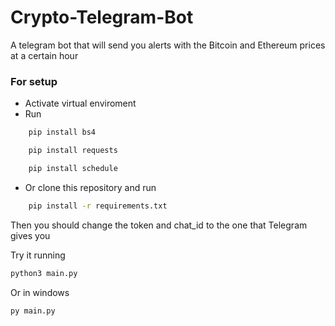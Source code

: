 # Crypto-Telegram-Bot
A telegram bot that will send you alerts with the Bitcoin and Ethereum prices at a certain hour

### For setup
- Activate virtual enviroment
- Run
```bash 
    pip install bs4
``` 
```bash 
    pip install requests
```
```bash 
    pip install schedule
``` 
- Or clone this repository and run
```bash 
    pip install -r requirements.txt
``` 

Then you should change the token and chat_id to the one that Telegram gives you

Try it running 
```bash
python3 main.py 
```
Or in windows
```bash
py main.py 
```
